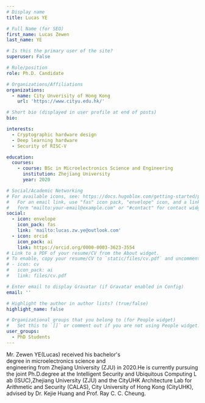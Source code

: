 ```yaml
---
# Display name
title: Lucas YE

# Full Name (for SEO)
first_name: Lucas Zewen
last_name: YE

# Is this the primary user of the site?
superuser: False

# Role/position
role: Ph.D. Candidate

# Organizations/Affiliations
organizations:
  - name: City Unverisity of Hong Kong
    url: 'https://www.cityu.edu.hk/'

# Short bio (displayed in user profile at end of posts)
bio: 

interests:
  - Cryptographic hardware design
  - Deep learning hardware
  - Security of RISC-V

education:
  courses:
    - course: BSc in Microelectronics Science and Engineering
      institution: Zhejiang University
      year: 2020

# Social/Academic Networking
# For available icons, see: https://docs.hugoblox.com/getting-started/page-builder/#icons
#   For an email link, use "fas" icon pack, "envelope" icon, and a link in the
#   form "mailto:your-email@example.com" or "#contact" for contact widget.
social:
  - icon: envelope
    icon_pack: fas
    link: 'mailto:lucas.zw.ye@outlook.com'
  - icon: orcid
    icon_pack: ai
    link: https://orcid.org/0000-0003-3623-3554
# Link to a PDF of your resume/CV from the About widget.
# To enable, copy your resume/CV to `static/files/cv.pdf` and uncomment the lines below.
# - icon: cv
#   icon_pack: ai
#   link: files/cv.pdf

# Enter email to display Gravatar (if Gravatar enabled in Config)
email: ''

# Highlight the author in author lists? (true/false)
highlight_name: false

# Organizational groups that you belong to (for People widget)
#   Set this to `[]` or comment out if you are not using People widget.
user_groups:
  - PhD Students
---
```


Mr. Zewen YE(Lucas) received his bachelor's degree in microelectronics science and engineering from Zhejiang University (ZJU) in 2020.He is currently pursuing the joint Ph.D.degree at the Intelligent Security and Ubiquitous Computing Lab (ISUC),Zhejiang University (ZJU) and the CityUHK Architecture Lab for Arithmetic and Security (CALAS), City University of Hong Kong (CityUHK), advised by Dr. Kejie Huang and Prof. Ray C. C. Cheung.